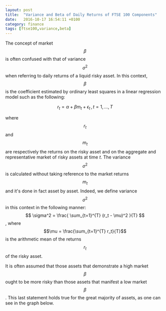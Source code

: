 ```yaml
---
layout: post
title:  "Variance and Beta of Daily Returns of FTSE 100 Components"
date:   2016-10-17 16:54:11 +0100
category: finance
tags: [ftse100,variance,beta]
---
```

The concept of market $$\beta$$ is often confused with that of variance $$\sigma^2$$ when referring to daily returns of a liquid risky asset. 
In this context, $$\beta$$ is the coefficient estimated by ordinary least squares in a linear regression model such as the following:


$$ r_t = \alpha + \beta m_t + \epsilon_t \, , \, t = 1,\ldots,T $$


where $$r_t$$ and $$m_t$$ are respectively the returns on the risky asset and on the aggregate and representative market of risky assets at time $t$. 
The variance $$\sigma^2$$ is calculated without taking reference to the market returns $$m_t$$ and it's done in fact asset by asset. Indeed, we define variance $$\sigma^2$$ in this context in the following manner:
$$ \sigma^2 = \frac{ \sum_{t=1}^{T} (r_t - \mu)^2 }{T} $$ ,
where $$\mu = \frac{\sum_{t=1}^{T} r_t}{T}$$ is the arithmetic mean of the returns $$r_t$$ of the risky asset.

It is often assumed that those assets that demonstrate a high market $$\beta$$ ought to be more risky than those assets that manifest a low market $$\beta$$. 
This last statement holds true for the great majority of assets, as one can see in the graph below.

